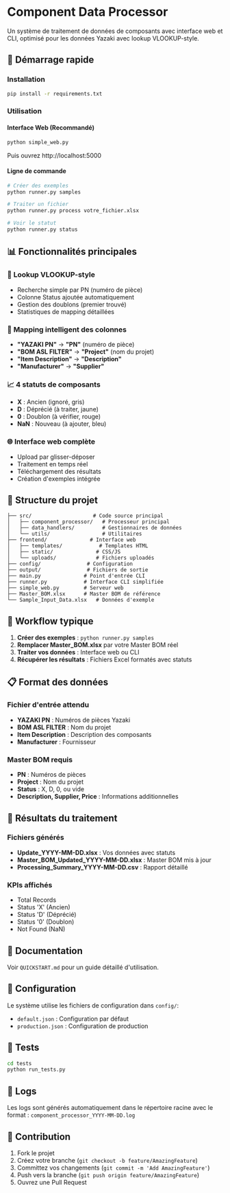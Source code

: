 # Component Data Processor

Un système de traitement de données de composants avec interface web et CLI, optimisé pour les données Yazaki avec lookup VLOOKUP-style.

## 🚀 Démarrage rapide

### Installation
```bash
pip install -r requirements.txt
```

### Utilisation

#### Interface Web (Recommandé)
```bash
python simple_web.py
```
Puis ouvrez http://localhost:5000

#### Ligne de commande
```bash
# Créer des exemples
python runner.py samples

# Traiter un fichier
python runner.py process votre_fichier.xlsx

# Voir le statut
python runner.py status
```

## 📊 Fonctionnalités principales

### 🎯 **Lookup VLOOKUP-style**
- Recherche simple par PN (numéro de pièce)
- Colonne Status ajoutée automatiquement
- Gestion des doublons (premier trouvé)
- Statistiques de mapping détaillées

### 🔄 **Mapping intelligent des colonnes**
- **"YAZAKI PN"** → **"PN"** (numéro de pièce)
- **"BOM ASL FILTER"** → **"Project"** (nom du projet)
- **"Item Description"** → **"Description"**
- **"Manufacturer"** → **"Supplier"**

### 📈 **4 statuts de composants**
- **X** : Ancien (ignoré, gris)
- **D** : Déprécié (à traiter, jaune)  
- **0** : Doublon (à vérifier, rouge)
- **NaN** : Nouveau (à ajouter, bleu)

### 🌐 **Interface web complète**
- Upload par glisser-déposer
- Traitement en temps réel
- Téléchargement des résultats
- Création d'exemples intégrée

## 📁 Structure du projet

```
├── src/                    # Code source principal
│   ├── component_processor/   # Processeur principal
│   ├── data_handlers/         # Gestionnaires de données
│   └── utils/                 # Utilitaires
├── frontend/              # Interface web
│   ├── templates/            # Templates HTML
│   ├── static/              # CSS/JS
│   └── uploads/             # Fichiers uploadés
├── config/               # Configuration
├── output/               # Fichiers de sortie
├── main.py              # Point d'entrée CLI
├── runner.py            # Interface CLI simplifiée
├── simple_web.py        # Serveur web
├── Master_BOM.xlsx      # Master BOM de référence
└── Sample_Input_Data.xlsx   # Données d'exemple
```

## 🎯 Workflow typique

1. **Créer des exemples** : `python runner.py samples`
2. **Remplacer Master_BOM.xlsx** par votre Master BOM réel
3. **Traiter vos données** : Interface web ou CLI
4. **Récupérer les résultats** : Fichiers Excel formatés avec statuts

## 📋 Format des données

### Fichier d'entrée attendu
- **YAZAKI PN** : Numéros de pièces Yazaki
- **BOM ASL FILTER** : Nom du projet
- **Item Description** : Description des composants
- **Manufacturer** : Fournisseur

### Master BOM requis
- **PN** : Numéros de pièces
- **Project** : Nom du projet
- **Status** : X, D, 0, ou vide
- **Description, Supplier, Price** : Informations additionnelles

## 🎨 Résultats du traitement

### Fichiers générés
- **Update_YYYY-MM-DD.xlsx** : Vos données avec statuts
- **Master_BOM_Updated_YYYY-MM-DD.xlsx** : Master BOM mis à jour
- **Processing_Summary_YYYY-MM-DD.csv** : Rapport détaillé

### KPIs affichés
- Total Records
- Status 'X' (Ancien)
- Status 'D' (Déprécié)
- Status '0' (Doublon)
- Not Found (NaN)

## 📖 Documentation

Voir `QUICKSTART.md` pour un guide détaillé d'utilisation.

## 🔧 Configuration

Le système utilise les fichiers de configuration dans `config/`:
- `default.json` : Configuration par défaut
- `production.json` : Configuration de production

## 🧪 Tests

```bash
cd tests
python run_tests.py
```

## 📝 Logs

Les logs sont générés automatiquement dans le répertoire racine avec le format :
`component_processor_YYYY-MM-DD.log`

## 🤝 Contribution

1. Fork le projet
2. Créez votre branche (`git checkout -b feature/AmazingFeature`)
3. Committez vos changements (`git commit -m 'Add AmazingFeature'`)
4. Push vers la branche (`git push origin feature/AmazingFeature`)
5. Ouvrez une Pull Request
